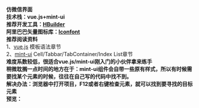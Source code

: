 **仿微信界面**<br>
**技术栈：vue.js+mint-ui**<br>
**推荐开发工具：[HBuilder](http://www.dcloud.io/)**<br>
**阿里巴巴矢量图标库：[Iconfont](http://www.iconfont.cn/home/index)**<br>
**推荐阅读资料**<br>
1、[vue.js](https://cn.vuejs.org/v2/guide/syntax.html)  模板语法章节<br>
2、[mint-ui](http://mint-ui.github.io/docs/#/zh-cn2)  Cell/Tabbar/TabContainer/Index List章节<br>
**难度系数较低，很适合vue.js/mint-ui刚入门的小伙伴拿来练手**<br>
**稍微耽搁一点时间的地方在于：mint-ui组件会自带一些原有样式，所以有时候需要找某个元素的时候，往往在自己写的代码中找不到。**<br>
**解决办法：浏览器中打开项目，F12或者右键检查元素，就可以找到要寻找的目标元素**<br>
**预览：**<br>
[](https://5iris5.github.io/WeChat/wechat.html)

